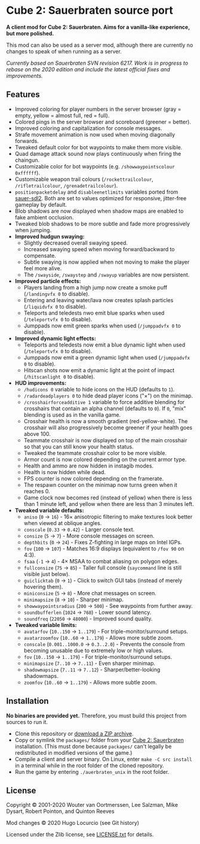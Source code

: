 # Cube 2: Sauerbraten source port

**A client mod for Cube 2: Sauerbraten. Aims for a vanilla-like experience, but more polished.**

This mod can also be used as a server mod, although there are currently no
changes to speak of when running as a server.

*Currently based on Sauerbraten SVN revision 6217. Work is in progress to rebase
on the 2020 edition and include the latest official fixes and improvements.*

## Features

- Improved coloring for player numbers in the server browser (gray = empty,
  yellow = almost full, red = full).
- Colored pings in the server browser and scoreboard (greener = better).
- Improved coloring and capitalization for console messages.
- Strafe movement animation is now used when moving diagonally forwards.
- Tweaked default color for bot waypoints to make them more visible.
- Quad damage attack sound now plays continuously when firing the chaingun.
- Customizable color for bot waypoints (e.g. `/showwaypointscolour 0xffffff`).
- Customizable weapon trail colours (`/rockettrailcolour`, `/rifletrailcolour`, `/grenadetrailcolour`).
- `positionpacketdelay` and `disableenetlimits` variables ported from
  [sauer-sdl2](https://github.com/extra-a/sauer-sdl2).
  Both are set to values optimized for responsive, jitter-free gameplay by default.
- Blob shadows are now displayed when shadow maps are enabled to fake ambient occlusion.
- Tweaked blob shadows to be more subtle and fade more progressively when jumping.
- **Improved hudgun swaying:**
  - Slightly decreased overall swaying speed.
  - Increased swaying speed when moving forward/backward to compensate.
  - Subtle swaying is now applied when not moving to make the player feel more alive.
  - The `/swayside`, `/swaystep` and `/swayup` variables are now persistent.
- **Improved particle effects:**
  - Players landing from a high jump now create a smoke puff (`/landingvfx 0` to disable).
  - Entering and leaving water/lava now creates splash particles (`/liquidvfx 0` to disable).
  - Teleports and teledests nwo emit blue sparks when used (`/teleportvfx 0` to disable).
  - Jumppads now emit green sparks when used (`/jumppadvfx 0` to disable).
- **Improved dynamic light effects:**
  - Teleports and teledests now emit a blue dynamic light when used (`/teleportvfx 0` to disable).
  - Jumppads now emit a green dynamic light when used (`/jumppadvfx 0` to disable).
  - Hitscan shots now emit a dynamic light at the point of impact (`/hitscanlight 0` to disable).
- **HUD improvements:**
  - `/hudicons 0` variable to hide icons on the HUD (defaults to `1`).
  - `/radardeadplayers 0` to hide dead player icons ("×") on the minimap.
  - `/crosshairforceadditive 1` variable to force additive blending for
    crosshairs that contain an alpha channel (defaults to `0`). If `0`, "mix"
    blending is used as in the vanilla game.
  - Crosshair health is now a smooth gradient (red-yellow-white). The crosshair
    will also progressively become greener if your health goes above 100.
  - Teammate crosshair is now displayed on top of the main crosshair so that you
    can still know your health status.
  - Tweaked the teammate crosshair color to be more visible.
  - Armor count is now colored depending on the current armor type.
  - Health and ammo are now hidden in instagib modes.
  - Health is now hidden while dead.
  - FPS counter is now colored depending on the framerate.
  - The respawn counter on the minimap now turns green when it reaches 0.
  - Game clock now becomes red (instead of yellow) when there is less than 1
    minute left, and yellow when there are less than 3 minutes left.
- **Tweaked variable defaults:**
  - `aniso` (`0` -> `16`) - 16× anisotropic filtering to make textures look
    better when viewed at oblique angles.
  - `conscale` (`0.33` -> `0.42`) - Larger console text.
  - `consize` (`5` -> `7`) - More console messages on screen.
  - `depthbits` (`0` -> `24`) - Fixes Z-fighting in large maps on Intel IGPs.
  - `fov` (`100` -> `107`) - Matches 16:9 displays (equivalent to `/fov 90` on 4:3).
  - `fsaa` (`-1` -> `4`) - 4× MSAA to combat aliasing on polygon edges.
  - `fullconsize` (`75` -> `85`) - Taller full console (`saycommand` line is still visible just below).
  - `guiclicktab` (`0` -> `1`) - Click to switch GUI tabs (instead of merely hovering them).
  - `miniconsize` (`5` -> `8`) - More chat messages on screen.
  - `minimapsize` (`8` -> `10`) - Sharper minimap.
  - `showwaypointsradius` (`200` -> `500`) - See waypoints from further away.
  - `soundbufferlen` (`1024` -> `768`) - Lower sound latency.
  - `soundfreq` (`22050` -> `48000`) - Improved sound quality.
- **Tweaked variable limits:**
  - `avatarfov` (`10..150` -> `1..179`) - For triple-monitor/surround setups.
  - `avatarzoomfov` (`10..60` -> `1..179`) - Allows more subtle zoom.
  - `conscale` (`0.001..1000.0` -> `0.3..2.0`) - Prevents the console from
    becoming unusable due to extremely low or high values.
  - `fov` (`10..150` -> `1..179`) - For triple-monitor/surround setups.
  - `minimapsize` (`7..10` -> `7..11`) - Even sharper minimap.
  - `shadowmapsize` (`7..11` -> `7..12`) - Sharper/better-looking shadowmaps.
  - `zoomfov` (`10..60` -> `1..179`) - Allows more subtle zoom.

## Installation

**No binaries are provided yet.** Therefore, you must build this project from
sources to run it.

- Clone this repository or
  [download a ZIP archive](https://github.com/Calinou/sauerbraten-source-port/archive/master.zip).
- Copy or symlink the `packages/` folder from your
  [Cube 2: Sauerbraten](http://sauerbraten.org) installation.
  (This must done because `packages/` can't legally be redistributed
  in modified versions of the game.)
- Compile a client and server binary. On Linux, enter `make -C src install` in a terminal while in
  the root folder of the cloned repository.
- Run the game by entering `./auerbraten_unix` in the root folder.

## License

Copyright © 2001-2020 Wouter van Oortmerssen, Lee Salzman, Mike Dysart, Robert Pointon, and Quinton Reeves

Mod changes © 2020 Hugo Locurcio (see Git history)

Licensed under the Zlib license, see [LICENSE.txt](LICENSE.txt) for details.
